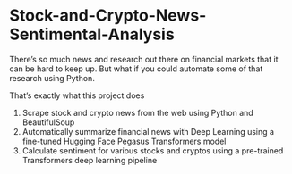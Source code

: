 # Stock-and-Crypto-News-Sentimental-Analysis

There’s so much news and research out there on financial markets that it can be hard to keep up. But what if you could automate some of that research using Python. 

That’s exactly what this project does

1. Scrape stock and crypto news from the web using Python and BeautifulSoup
2. Automatically summarize financial news with Deep Learning using a fine-tuned Hugging Face Pegasus Transformers model
3. Calculate sentiment for various stocks and cryptos using a pre-trained Transformers deep learning pipeline
